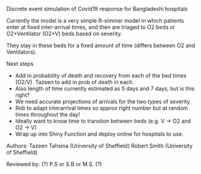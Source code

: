 Discrete event simulation of Covid19 response for Bangladeshi hospitals

Currently the model is a very simple R-simmer model in which patients enter at fixed inter-arrival times, 
and then are triaged to O2 beds or O2+Ventilator (O2+V) beds based on severity. 

They stay in these beds for a fixed amount of time (differs between O2 and Ventilators).

Next steps
  
  - Add in probability of death and recovery from each of the bed times (O2/V). Tazeen to add in prob of death in each.
  - Also length of time currently estimated as 5 days and 7 days, but is this right?
  - We need accurate projections of arrivals for the two types of severity.
  - Rob to adapt interarrival times so approx right number but at random times throughout the day!
  - Ideally want to know time to transiton between beds (e.g. V -> O2 and O2 -> V)
  - Wrap up into Shiny Function and deploy online for hospitals to use.
 
 
Authors:
Tazeen Tahsina (University of Sheffield)
Robert Smith (University of Sheffield)

Reviewed by:
(?) P.S or S.B or M.S. (?)
